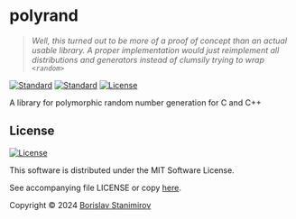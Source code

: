 # polyrand

> *Well, this turned out to be more of a proof of concept than an actual usable library. A proper implementation would just reimplement all distributions and generators instead of clumsily trying to wrap `<random>`*

[![Standard](https://img.shields.io/badge/C%2B%2B-11-blue.svg)](https://en.wikipedia.org/wiki/C%2B%2B11) [![Standard](https://img.shields.io/badge/C-99-purple.svg)](https://en.wikipedia.org/wiki/C99) [![License](https://img.shields.io/badge/license-MIT-blue.svg)](https://opensource.org/licenses/MIT)

A library for polymorphic random number generation for C and C++

## License

[![License](https://img.shields.io/badge/license-MIT-blue.svg)](https://opensource.org/licenses/MIT)

This software is distributed under the MIT Software License.

See accompanying file LICENSE or copy [here](https://opensource.org/licenses/MIT).

Copyright &copy; 2024 [Borislav Stanimirov](http://github.com/iboB)
